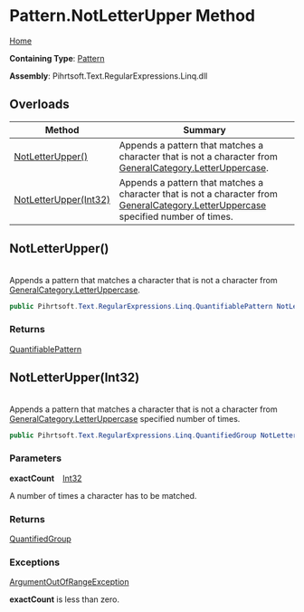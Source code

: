# Pattern\.NotLetterUpper Method

[Home](../../../../../../README.md)

**Containing Type**: [Pattern](../README.md)

**Assembly**: Pihrtsoft\.Text\.RegularExpressions\.Linq\.dll

## Overloads

| Method | Summary |
| ------ | ------- |
| [NotLetterUpper()](#Pihrtsoft_Text_RegularExpressions_Linq_Pattern_NotLetterUpper) | Appends a pattern that matches a character that is not a character from [GeneralCategory.LetterUppercase](../../GeneralCategory/LetterUppercase/README.md)\. |
| [NotLetterUpper(Int32)](#Pihrtsoft_Text_RegularExpressions_Linq_Pattern_NotLetterUpper_System_Int32_) | Appends a pattern that matches a character that is not a character from [GeneralCategory.LetterUppercase](../../GeneralCategory/LetterUppercase/README.md) specified number of times\. |

## NotLetterUpper\(\) <a id="Pihrtsoft_Text_RegularExpressions_Linq_Pattern_NotLetterUpper"></a>

\
Appends a pattern that matches a character that is not a character from [GeneralCategory.LetterUppercase](../../GeneralCategory/LetterUppercase/README.md)\.

```csharp
public Pihrtsoft.Text.RegularExpressions.Linq.QuantifiablePattern NotLetterUpper()
```

### Returns

[QuantifiablePattern](../../QuantifiablePattern/README.md)

## NotLetterUpper\(Int32\) <a id="Pihrtsoft_Text_RegularExpressions_Linq_Pattern_NotLetterUpper_System_Int32_"></a>

\
Appends a pattern that matches a character that is not a character from [GeneralCategory.LetterUppercase](../../GeneralCategory/LetterUppercase/README.md) specified number of times\.

```csharp
public Pihrtsoft.Text.RegularExpressions.Linq.QuantifiedGroup NotLetterUpper(int exactCount)
```

### Parameters

**exactCount** &ensp; [Int32](https://docs.microsoft.com/en-us/dotnet/api/system.int32)

A number of times a character has to be matched\.

### Returns

[QuantifiedGroup](../../QuantifiedGroup/README.md)

### Exceptions

[ArgumentOutOfRangeException](https://docs.microsoft.com/en-us/dotnet/api/system.argumentoutofrangeexception)

**exactCount** is less than zero\.

